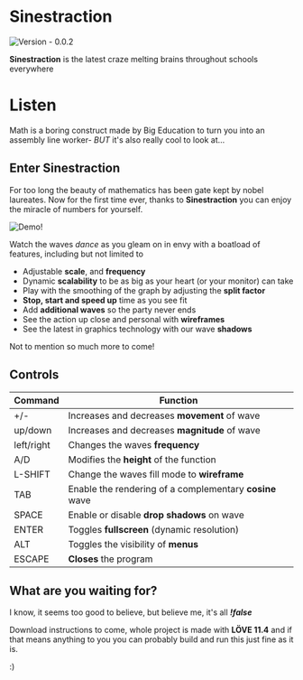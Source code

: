# Sinestraction
![Version - 0.0.2](https://img.shields.io/badge/Version-0.0.1-9F2B68?style=for-the-badge)

**Sinestraction** is the latest craze melting brains throughout schools everywhere

# Listen
Math is a boring construct made by Big Education to turn you into an assembly line worker- *BUT* it's also really cool to look at...

## Enter Sinestraction

For too long the beauty of mathematics has been gate kept by nobel laureates. Now for the first time ever, thanks to **Sinestraction** you can enjoy the miracle of numbers for yourself.

![Demo!](https://media.giphy.com/media/MDDlbpnA3mSVbRhybS/giphy.gif)

Watch the waves *dance* as you gleam on in envy with a boatload of features, including but not limited to

 - Adjustable **scale**, and **frequency**
 - Dynamic **scalability** to be as big as your heart (or your monitor) can take
 - Play with the smoothing of the graph by adjusting the **split factor**
 - **Stop, start and speed up** time as you see fit
 - Add **additional waves** so the party never ends
 - See the action up close and personal with **wireframes**
 - See the latest in graphics technology with our wave **shadows**

 Not to mention so much more to come!

## Controls
|Command|Function|
|--|--|
|+/-| Increases and decreases **movement** of wave|
| up/down | Increases and decreases **magnitude** of wave|
|left/right| Changes the waves **frequency**|
|A/D| Modifies the **height** of the function|
|L-SHIFT| Change the waves fill mode to **wireframe**|
|TAB| Enable the rendering of a complementary **cosine** wave|
|SPACE| Enable or disable **drop shadows** on wave|
|ENTER| Toggles **fullscreen** (dynamic resolution)|
|ALT| Toggles the visibility of **menus**|
|ESCAPE| **Closes** the program|

## What are you waiting for?

I know, it seems too good to believe, but believe me, it's all ***!false***

Download instructions to come, whole project is made with **LÖVE 11.4** and if that means anything to you you can probably build and run this just fine as it is.

:)

